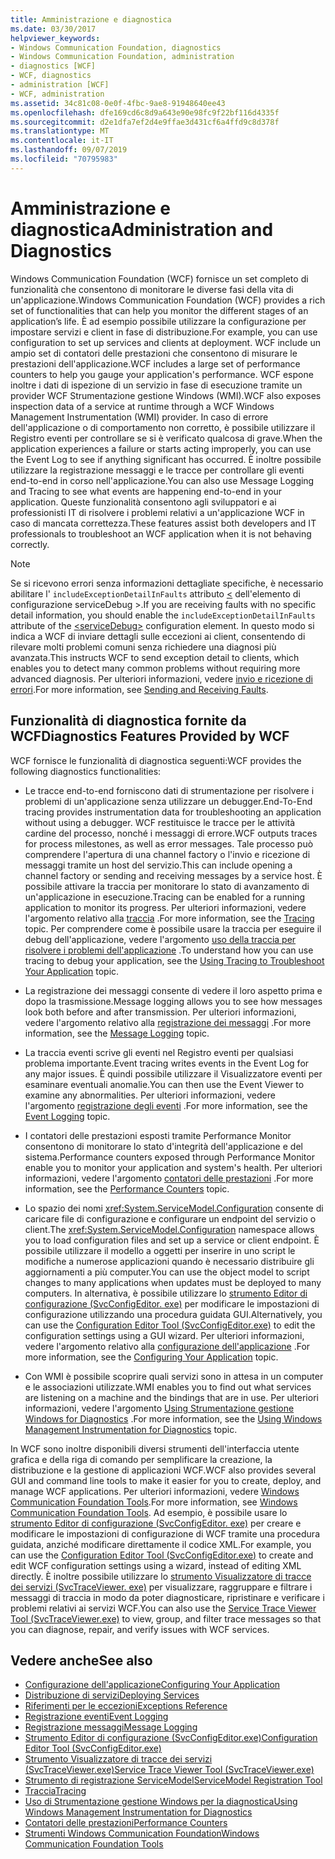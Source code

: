 ```yaml
---
title: Amministrazione e diagnostica
ms.date: 03/30/2017
helpviewer_keywords:
- Windows Communication Foundation, diagnostics
- Windows Communication Foundation, administration
- diagnostics [WCF]
- WCF, diagnostics
- administration [WCF]
- WCF, administration
ms.assetid: 34c81c08-0e0f-4fbc-9ae8-91948640ee43
ms.openlocfilehash: dfe169cd6c8d9a643e90e98fc9f22bf116d4335f
ms.sourcegitcommit: d2e1dfa7ef2d4e9ffae3d431cf6a4ffd9c8d378f
ms.translationtype: MT
ms.contentlocale: it-IT
ms.lasthandoff: 09/07/2019
ms.locfileid: "70795983"
---
```

# <a name="administration-and-diagnostics"></a><span data-ttu-id="ec18e-102">Amministrazione e diagnostica</span><span class="sxs-lookup"><span data-stu-id="ec18e-102">Administration and Diagnostics</span></span>
<span data-ttu-id="ec18e-103">Windows Communication Foundation (WCF) fornisce un set completo di funzionalità che consentono di monitorare le diverse fasi della vita di un'applicazione.</span><span class="sxs-lookup"><span data-stu-id="ec18e-103">Windows Communication Foundation (WCF) provides a rich set of functionalities that can help you monitor the different stages of an application’s life.</span></span> <span data-ttu-id="ec18e-104">È ad esempio possibile utilizzare la configurazione per impostare servizi e client in fase di distribuzione.</span><span class="sxs-lookup"><span data-stu-id="ec18e-104">For example, you can use configuration to set up services and clients at deployment.</span></span> <span data-ttu-id="ec18e-105">WCF include un ampio set di contatori delle prestazioni che consentono di misurare le prestazioni dell'applicazione.</span><span class="sxs-lookup"><span data-stu-id="ec18e-105">WCF includes a large set of performance counters to help you gauge your application's performance.</span></span> <span data-ttu-id="ec18e-106">WCF espone inoltre i dati di ispezione di un servizio in fase di esecuzione tramite un provider WCF Strumentazione gestione Windows (WMI).</span><span class="sxs-lookup"><span data-stu-id="ec18e-106">WCF also exposes inspection data of a service at runtime through a WCF Windows Management Instrumentation (WMI) provider.</span></span> <span data-ttu-id="ec18e-107">In caso di errore dell'applicazione o di comportamento non corretto, è possibile utilizzare il Registro eventi per controllare se si è verificato qualcosa di grave.</span><span class="sxs-lookup"><span data-stu-id="ec18e-107">When the application experiences a failure or starts acting improperly, you can use the Event Log to see if anything significant has occurred.</span></span> <span data-ttu-id="ec18e-108">È inoltre possibile utilizzare la registrazione messaggi e le tracce per controllare gli eventi end-to-end in corso nell'applicazione.</span><span class="sxs-lookup"><span data-stu-id="ec18e-108">You can also use Message Logging and Tracing to see what events are happening end-to-end in your application.</span></span> <span data-ttu-id="ec18e-109">Queste funzionalità consentono agli sviluppatori e ai professionisti IT di risolvere i problemi relativi a un'applicazione WCF in caso di mancata correttezza.</span><span class="sxs-lookup"><span data-stu-id="ec18e-109">These features assist both developers and IT professionals to troubleshoot an WCF application when it is not behaving correctly.</span></span>  
  
> [!NOTE]
> <span data-ttu-id="ec18e-110">Se si ricevono errori senza informazioni dettagliate specifiche, è necessario abilitare l' `includeExceptionDetailInFaults` attributo [ \<](../../configure-apps/file-schema/wcf/servicedebug.md) dell'elemento di configurazione serviceDebug >.</span><span class="sxs-lookup"><span data-stu-id="ec18e-110">If you are receiving faults with no specific detail information, you should enable the `includeExceptionDetailInFaults` attribute of the [\<serviceDebug>](../../configure-apps/file-schema/wcf/servicedebug.md) configuration element.</span></span> <span data-ttu-id="ec18e-111">In questo modo si indica a WCF di inviare dettagli sulle eccezioni ai client, consentendo di rilevare molti problemi comuni senza richiedere una diagnosi più avanzata.</span><span class="sxs-lookup"><span data-stu-id="ec18e-111">This instructs WCF to send exception detail to clients, which enables you to detect many common problems without requiring more advanced diagnosis.</span></span> <span data-ttu-id="ec18e-112">Per ulteriori informazioni, vedere [invio e ricezione di errori](../sending-and-receiving-faults.md).</span><span class="sxs-lookup"><span data-stu-id="ec18e-112">For more information, see [Sending and Receiving Faults](../sending-and-receiving-faults.md).</span></span>  
  
## <a name="diagnostics-features-provided-by-wcf"></a><span data-ttu-id="ec18e-113">Funzionalità di diagnostica fornite da WCF</span><span class="sxs-lookup"><span data-stu-id="ec18e-113">Diagnostics Features Provided by WCF</span></span>  
 <span data-ttu-id="ec18e-114">WCF fornisce le funzionalità di diagnostica seguenti:</span><span class="sxs-lookup"><span data-stu-id="ec18e-114">WCF provides the following diagnostics functionalities:</span></span>  
  
- <span data-ttu-id="ec18e-115">Le tracce end-to-end forniscono dati di strumentazione per risolvere i problemi di un'applicazione senza utilizzare un debugger.</span><span class="sxs-lookup"><span data-stu-id="ec18e-115">End-To-End tracing provides instrumentation data for troubleshooting an application without using a debugger.</span></span> <span data-ttu-id="ec18e-116">WCF restituisce le tracce per le attività cardine del processo, nonché i messaggi di errore.</span><span class="sxs-lookup"><span data-stu-id="ec18e-116">WCF outputs traces for process milestones, as well as error messages.</span></span> <span data-ttu-id="ec18e-117">Tale processo può comprendere l'apertura di una channel factory o l'invio e ricezione di messaggi tramite un host del servizio.</span><span class="sxs-lookup"><span data-stu-id="ec18e-117">This can include opening a channel factory or sending and receiving messages by a service host.</span></span> <span data-ttu-id="ec18e-118">È possibile attivare la traccia per monitorare lo stato di avanzamento di un'applicazione in esecuzione.</span><span class="sxs-lookup"><span data-stu-id="ec18e-118">Tracing can be enabled for a running application to monitor its progress.</span></span> <span data-ttu-id="ec18e-119">Per ulteriori informazioni, vedere l'argomento relativo alla [traccia](./tracing/index.md) .</span><span class="sxs-lookup"><span data-stu-id="ec18e-119">For more information, see the [Tracing](./tracing/index.md) topic.</span></span> <span data-ttu-id="ec18e-120">Per comprendere come è possibile usare la traccia per eseguire il debug dell'applicazione, vedere l'argomento [uso della traccia per risolvere i problemi dell'applicazione](./tracing/using-tracing-to-troubleshoot-your-application.md) .</span><span class="sxs-lookup"><span data-stu-id="ec18e-120">To understand how you can use tracing to debug your application, see the [Using Tracing to Troubleshoot Your Application](./tracing/using-tracing-to-troubleshoot-your-application.md) topic.</span></span>  
  
- <span data-ttu-id="ec18e-121">La registrazione dei messaggi consente di vedere il loro aspetto prima e dopo la trasmissione.</span><span class="sxs-lookup"><span data-stu-id="ec18e-121">Message logging allows you to see how messages look both before and after transmission.</span></span> <span data-ttu-id="ec18e-122">Per ulteriori informazioni, vedere l'argomento relativo alla [registrazione dei messaggi](message-logging.md) .</span><span class="sxs-lookup"><span data-stu-id="ec18e-122">For more information, see the [Message Logging](message-logging.md) topic.</span></span>  
  
- <span data-ttu-id="ec18e-123">La traccia eventi scrive gli eventi nel Registro eventi per qualsiasi problema importante.</span><span class="sxs-lookup"><span data-stu-id="ec18e-123">Event tracing writes events in the Event Log for any major issues.</span></span> <span data-ttu-id="ec18e-124">È quindi possibile utilizzare il Visualizzatore eventi per esaminare eventuali anomalie.</span><span class="sxs-lookup"><span data-stu-id="ec18e-124">You can then use the Event Viewer to examine any abnormalities.</span></span> <span data-ttu-id="ec18e-125">Per ulteriori informazioni, vedere l'argomento [registrazione degli eventi](./event-logging/index.md) .</span><span class="sxs-lookup"><span data-stu-id="ec18e-125">For more information, see the [Event Logging](./event-logging/index.md) topic.</span></span>  
  
- <span data-ttu-id="ec18e-126">I contatori delle prestazioni esposti tramite Performance Monitor consentono di monitorare lo stato d'integrità dell'applicazione e del sistema.</span><span class="sxs-lookup"><span data-stu-id="ec18e-126">Performance counters exposed through Performance Monitor enable you to monitor your application and system's health.</span></span> <span data-ttu-id="ec18e-127">Per ulteriori informazioni, vedere l'argomento [contatori delle prestazioni](./performance-counters/index.md) .</span><span class="sxs-lookup"><span data-stu-id="ec18e-127">For more information, see the [Performance Counters](./performance-counters/index.md) topic.</span></span>  
  
- <span data-ttu-id="ec18e-128">Lo spazio dei nomi <xref:System.ServiceModel.Configuration> consente di caricare file di configurazione e configurare un endpoint del servizio o client.</span><span class="sxs-lookup"><span data-stu-id="ec18e-128">The <xref:System.ServiceModel.Configuration> namespace allows you to load configuration files and set up a service or client endpoint.</span></span> <span data-ttu-id="ec18e-129">È possibile utilizzare il modello a oggetti per inserire in uno script le modifiche a numerose applicazioni quando è necessario distribuire gli aggiornamenti a più computer.</span><span class="sxs-lookup"><span data-stu-id="ec18e-129">You can use the object model to script changes to many applications when updates must be deployed to many computers.</span></span> <span data-ttu-id="ec18e-130">In alternativa, è possibile utilizzare lo [strumento Editor di configurazione (SvcConfigEditor. exe)](../configuration-editor-tool-svcconfigeditor-exe.md) per modificare le impostazioni di configurazione utilizzando una procedura guidata GUI.</span><span class="sxs-lookup"><span data-stu-id="ec18e-130">Alternatively, you can use the [Configuration Editor Tool (SvcConfigEditor.exe)](../configuration-editor-tool-svcconfigeditor-exe.md) to edit the configuration settings using a GUI wizard.</span></span> <span data-ttu-id="ec18e-131">Per ulteriori informazioni, vedere l'argomento relativo alla [configurazione dell'applicazione](configuring-your-application.md) .</span><span class="sxs-lookup"><span data-stu-id="ec18e-131">For more information, see the [Configuring Your Application](configuring-your-application.md) topic.</span></span>  
  
- <span data-ttu-id="ec18e-132">Con WMI è possibile scoprire quali servizi sono in attesa in un computer e le associazioni utilizzate.</span><span class="sxs-lookup"><span data-stu-id="ec18e-132">WMI enables you to find out what services are listening on a machine and the bindings that are in use.</span></span> <span data-ttu-id="ec18e-133">Per ulteriori informazioni, vedere l'argomento [Using Strumentazione gestione Windows for Diagnostics](./wmi/index.md) .</span><span class="sxs-lookup"><span data-stu-id="ec18e-133">For more information, see the [Using Windows Management Instrumentation for Diagnostics](./wmi/index.md) topic.</span></span>  
  
 <span data-ttu-id="ec18e-134">In WCF sono inoltre disponibili diversi strumenti dell'interfaccia utente grafica e della riga di comando per semplificare la creazione, la distribuzione e la gestione di applicazioni WCF.</span><span class="sxs-lookup"><span data-stu-id="ec18e-134">WCF also provides several GUI and command line tools to make it easier for you to create, deploy, and manage WCF applications.</span></span> <span data-ttu-id="ec18e-135">Per ulteriori informazioni, vedere [Windows Communication Foundation Tools](../tools.md).</span><span class="sxs-lookup"><span data-stu-id="ec18e-135">For more information, see [Windows Communication Foundation Tools](../tools.md).</span></span> <span data-ttu-id="ec18e-136">Ad esempio, è possibile usare lo [strumento Editor di configurazione (SvcConfigEditor. exe)](../configuration-editor-tool-svcconfigeditor-exe.md) per creare e modificare le impostazioni di configurazione di WCF tramite una procedura guidata, anziché modificare direttamente il codice XML.</span><span class="sxs-lookup"><span data-stu-id="ec18e-136">For example, you can use the [Configuration Editor Tool (SvcConfigEditor.exe)](../configuration-editor-tool-svcconfigeditor-exe.md) to create and edit WCF configuration settings using a wizard, instead of editing XML directly.</span></span> <span data-ttu-id="ec18e-137">È inoltre possibile utilizzare lo [strumento Visualizzatore di tracce dei servizi (SvcTraceViewer. exe)](../service-trace-viewer-tool-svctraceviewer-exe.md) per visualizzare, raggruppare e filtrare i messaggi di traccia in modo da poter diagnosticare, ripristinare e verificare i problemi relativi ai servizi WCF.</span><span class="sxs-lookup"><span data-stu-id="ec18e-137">You can also use the [Service Trace Viewer Tool (SvcTraceViewer.exe)](../service-trace-viewer-tool-svctraceviewer-exe.md) to view, group, and filter trace messages so that you can diagnose, repair, and verify issues with WCF services.</span></span>  
  
## <a name="see-also"></a><span data-ttu-id="ec18e-138">Vedere anche</span><span class="sxs-lookup"><span data-stu-id="ec18e-138">See also</span></span>

- [<span data-ttu-id="ec18e-139">Configurazione dell'applicazione</span><span class="sxs-lookup"><span data-stu-id="ec18e-139">Configuring Your Application</span></span>](configuring-your-application.md)
- [<span data-ttu-id="ec18e-140">Distribuzione di servizi</span><span class="sxs-lookup"><span data-stu-id="ec18e-140">Deploying Services</span></span>](deploying-services.md)
- [<span data-ttu-id="ec18e-141">Riferimenti per le eccezioni</span><span class="sxs-lookup"><span data-stu-id="ec18e-141">Exceptions Reference</span></span>](./exceptions-reference/index.md)
- [<span data-ttu-id="ec18e-142">Registrazione eventi</span><span class="sxs-lookup"><span data-stu-id="ec18e-142">Event Logging</span></span>](./event-logging/index.md)
- [<span data-ttu-id="ec18e-143">Registrazione messaggi</span><span class="sxs-lookup"><span data-stu-id="ec18e-143">Message Logging</span></span>](message-logging.md)
- [<span data-ttu-id="ec18e-144">Strumento Editor di configurazione (SvcConfigEditor.exe)</span><span class="sxs-lookup"><span data-stu-id="ec18e-144">Configuration Editor Tool (SvcConfigEditor.exe)</span></span>](../configuration-editor-tool-svcconfigeditor-exe.md)
- [<span data-ttu-id="ec18e-145">Strumento Visualizzatore di tracce dei servizi (SvcTraceViewer.exe)</span><span class="sxs-lookup"><span data-stu-id="ec18e-145">Service Trace Viewer Tool (SvcTraceViewer.exe)</span></span>](../service-trace-viewer-tool-svctraceviewer-exe.md)
- [<span data-ttu-id="ec18e-146">Strumento di registrazione ServiceModel</span><span class="sxs-lookup"><span data-stu-id="ec18e-146">ServiceModel Registration Tool</span></span>](servicemodel-registration-tool.md)
- [<span data-ttu-id="ec18e-147">Traccia</span><span class="sxs-lookup"><span data-stu-id="ec18e-147">Tracing</span></span>](./tracing/index.md)
- [<span data-ttu-id="ec18e-148">Uso di Strumentazione gestione Windows per la diagnostica</span><span class="sxs-lookup"><span data-stu-id="ec18e-148">Using Windows Management Instrumentation for Diagnostics</span></span>](./wmi/index.md)
- [<span data-ttu-id="ec18e-149">Contatori delle prestazioni</span><span class="sxs-lookup"><span data-stu-id="ec18e-149">Performance Counters</span></span>](./performance-counters/index.md)
- [<span data-ttu-id="ec18e-150">Strumenti Windows Communication Foundation</span><span class="sxs-lookup"><span data-stu-id="ec18e-150">Windows Communication Foundation Tools</span></span>](../tools.md)
